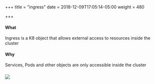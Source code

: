 +++
title = "ingress"
date = 2018-12-09T17:05:14-05:00
weight = 480

+++

#### What

Ingress is a K8 object that allows external access to resources inside the cluster
 
#### Why

Services, Pods and other objects are only accessible inside the cluster


### ![](/intro-k8/images/kubernetes/ing.png) 